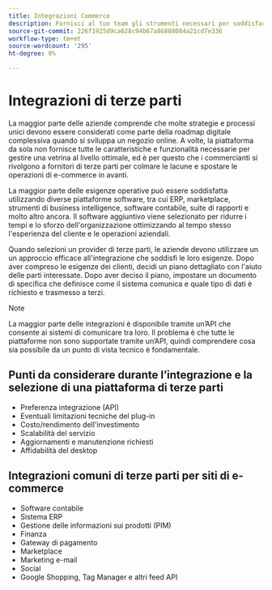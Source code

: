 ```yaml
---
title: Integrazioni Commerce
description: Fornisci al tuo team gli strumenti necessari per soddisfare le esigenze dei tuoi clienti e garantire operazioni quotidiane senza problemi.
source-git-commit: 226f1925d9ca628c94b67a86888084a21cd7e336
workflow-type: tm+mt
source-wordcount: '295'
ht-degree: 0%

---
```



# Integrazioni di terze parti

La maggior parte delle aziende comprende che molte strategie e processi unici devono essere considerati come parte della roadmap digitale complessiva quando si sviluppa un negozio online. A volte, la piattaforma da sola non fornisce tutte le caratteristiche e funzionalità necessarie per gestire una vetrina al livello ottimale, ed è per questo che i commercianti si rivolgono a fornitori di terze parti per colmare le lacune e spostare le operazioni di e-commerce in avanti.

La maggior parte delle esigenze operative può essere soddisfatta utilizzando diverse piattaforme software, tra cui ERP, marketplace, strumenti di business intelligence, software contabile, suite di rapporti e molto altro ancora. Il software aggiuntivo viene selezionato per ridurre i tempi e lo sforzo dell&#39;organizzazione ottimizzando al tempo stesso l&#39;esperienza del cliente e le operazioni aziendali.

Quando selezioni un provider di terze parti, le aziende devono utilizzare un
un approccio efficace all&#39;integrazione che soddisfi le loro esigenze. Dopo aver compreso le esigenze dei clienti, decidi un piano dettagliato con l&#39;aiuto delle parti interessate. Dopo aver deciso il piano, impostare un documento di specifica che definisce come il sistema comunica e quale tipo di dati è richiesto e trasmesso a terzi.

>[!NOTE]
>
>La maggior parte delle integrazioni è disponibile tramite un’API che consente ai sistemi di comunicare tra loro. Il problema è che tutte le piattaforme non sono supportate tramite un’API, quindi comprendere cosa sia possibile da un punto di vista tecnico è fondamentale.

## Punti da considerare durante l’integrazione e la selezione di una piattaforma di terze parti

- Preferenza integrazione (API)
- Eventuali limitazioni tecniche del plug-in
- Costo/rendimento dell&#39;investimento
- Scalabilità del servizio
- Aggiornamenti e manutenzione richiesti
- Affidabilità del desktop

## Integrazioni comuni di terze parti per siti di e-commerce

- Software contabile
- Sistema ERP
- Gestione delle informazioni sui prodotti (PIM)
- Finanza
- Gateway di pagamento
- Marketplace
- Marketing e-mail
- Social
- Google Shopping, Tag Manager e altri feed API
